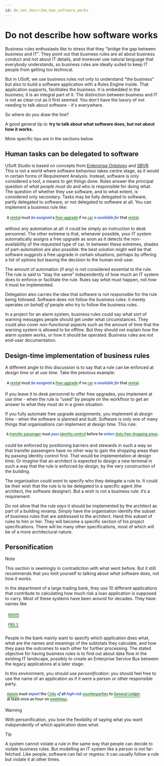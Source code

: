 ```yaml
---
id: Do_not_describe_how_software_works
---
```


# Do not describe how software works

Business rules enthusiasts like to stress that they "bridge the gap between business and IT”. They point out that business rules are all about business conduct and not about IT details, and moreover use natural language that everybody understands, so business rules are ideally suited to keep IT people from getting too technical.

But in USoft, we use business rules not only to understand "the business” but also to build a software application with a Rules Engine inside. That application supports, facilitates the business. It is embedded in the business; it is an integral part of it. The distinction between business and IT is not as clear-cut as it first seemed. You don't have the luxury of not needing to talk about software - it's everywhere.

So where do you draw the line?

A good general tip is: **try to talk about what software does, but not about how it works.**

More specific tips are in the sections below.

## Human tasks can be delegated to software

USoft Studio is based on concepts from [Enterprise Ontology](/docs/Business%20rules/Positioning%20business%20rules/Enterprise%20Ontology.md) and [SBVR](/docs/Business%20rules/Positioning%20business%20rules/Semantics%20of%20Business%20Vocabulary%20and%20Rules%20SBVR.md). This is not a world where software behaviour takes centre stage, as it would in certain forms of Requirement Analysis. Instead, software is only considered a tool, a means to get things done. Rules answer the principal question of *what people must do* and who is responsible for doing what. The question of whether they use software, and to what extent, is considered only secondary. Tasks may be fully delegated to software, partly delegated to software, or not delegated to software at all. You can implement a business rule like:

![](./assets/55747b6e-0eaa-4d02-b335-75833baf4c37.png)

without any automation at all: it could be simply an instruction to desk personnel. The other extreme is that, whenever possible, your IT system automatically assigns a free upgrade as soon as it detects the non-availability of the requested type of car. In between these extremes, shades of part-automation are also possible: the best solution might well be that software *suggests* a free upgrade in certain situations, perhaps by offering a list of options but leaving the decision to the human end-user.

The amount of automation (if any) is not considered essential to the rule. The rule is said to “stay the same” independently of how much an IT system does to enforce or facilitate the rule. Rules say *what* must happen, not *how* it must be implemented.

Delegation also carries the idea that software is not *responsible* for the rule being followed. Software does not follow the business rules: it merely operates *on behalf of* people who try to follow the business rules.

In a project for an alarm system, business rules could say what sort of warning messages people should get under what circumstances. They could also cover non-functional aspects such as the amount of time that the warning system is allowed to be offline. But they should not explain *how* the alarm system works, or how it should be operated. Business rules are not end-user documentation.

## Design-time implementation of business rules

A different angle to this discussion is to say that a rule can be enforced at *design* *time* or at *use time.* Take the previous example:

![](./assets/55747b6e-0eaa-4d02-b335-75833baf4c37.png)

If you leave it to desk personnel to offer free upgrades, you implement at *use time* - when the rule is “used” by people on the workfloor to get an answer to what they must do in a given situation.

If you fully automate free upgrade assignments, you implement at *design time* - when the software is planned and built. Software is only one of many things that organisations can implement at design time. This rule:

![](./assets/0dc1cc48-04a1-44ba-812a-7e307390e37f.png)

could be enforced by positioning barriers and stewards in such a way so that transfer passengers have no other way to gain the shopping areas than by passing identity control first. That would be implementation at design time. Or imagine that an architect is expected to design a new terminal in such a way that the rule is enforced *by design*, by the very construction of the building.

The organisation could *want* to specify who they delegate a rule to. It could be their wish that the rule is to be delegated to a specific agent (the architect, the software designer). But a wish is not a business rule: it’s a requirement.

Do not allow that the rule *says* it should be implemented by the architect as part of a building revamp. Simply have the organisation identify the subset of business rules that are addressed to the architect. Hand this subset of rules to him or her. They will become a specific section of his project specifications. There will be many other specifications, most of which will be of a more architectural nature.

## Personification

> [!NOTE]
> This section is seemingly in contradiction with what went before. But it still recommends that you limit yourself to talking about *what* software does, not *how* *it works.*

In the department of a large trading bank, they use 10 different applications that contribute to calculating how much risk a loan application is supposed to carry. Most of these systems have been around for decades. They have names like

![](./assets/50b0633b-0c82-4468-baf9-43cef581ae6c.png)

People in the bank mainly want to specify which application does what, what are the names and meanings of the subtotals they calculate, and how they pass the outcomes to each other for further processing. The stated objective for having business rules is to find out about data flow in the existing IT landscape, possibly to create an Enterprise Service Bus between the legacy applications at a later stage.

In this environment, you should use *personification*: you should feel free to use the name of an application as if it were a person or other responsible party.

![](./assets/9f7bb304-0f90-4c8e-8e19-e429d65e8f4c.png)

> [!WARNING]
> With personification, you lose the flexibility of saying what you want *independently* of which application does what.

> [!TIP]
> A system cannot violate a rule in the same way that people can decide to violate business rules. But modelling an IT system like a person is not far-fetched. Like people, software can fail or regress: it can usually follow a rule but violate it at other times.